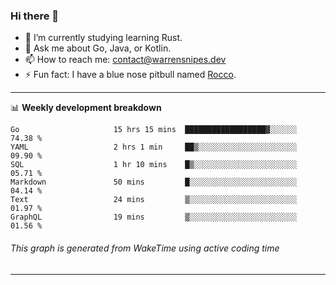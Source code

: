### Hi there 👋

- 🌱 I’m currently studying learning Rust.
- 💬 Ask me about Go, Java, or Kotlin.
- 📫 How to reach me: contact@warrensnipes.dev
- ⚡ Fun fact: I have a blue nose pitbull named [Rocco](https://i.imgur.com/iLsSCKu.jpg).

-------

📊 **Weekly development breakdown**
<!--START_SECTION:waka-->

```text
Go                     15 hrs 15 mins  ██████████████████▓░░░░░░   74.38 %
YAML                   2 hrs 1 min     ██▒░░░░░░░░░░░░░░░░░░░░░░   09.90 %
SQL                    1 hr 10 mins    █▒░░░░░░░░░░░░░░░░░░░░░░░   05.71 %
Markdown               50 mins         █░░░░░░░░░░░░░░░░░░░░░░░░   04.14 %
Text                   24 mins         ▒░░░░░░░░░░░░░░░░░░░░░░░░   01.97 %
GraphQL                19 mins         ▒░░░░░░░░░░░░░░░░░░░░░░░░   01.56 %
```

<!--END_SECTION:waka-->
###### *This graph is generated from WakeTime using active coding time*
-------
